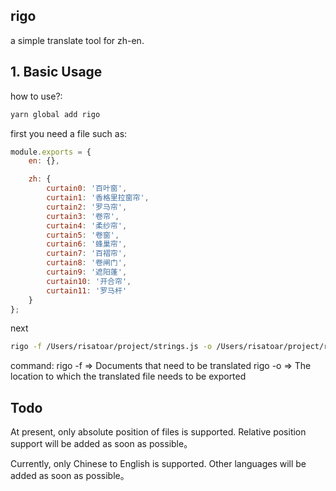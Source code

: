 ## rigo

a simple translate tool for zh-en.

## 1. Basic Usage

how to use?:

```bash
yarn global add rigo
```

first you need a file such as:

```javascript
module.exports = {
	en: {},

	zh: {
		curtain0: '百叶窗',
		curtain1: '香格里拉窗帘',
		curtain2: '罗马帘',
		curtain3: '卷帘',
		curtain4: '柔纱帘',
		curtain5: '卷窗',
		curtain6: '蜂巢帘',
		curtain7: '百褶帘',
		curtain8: '卷闸门',
		curtain9: '遮阳蓬',
		curtain10: '开合帘',
		curtain11: '罗马杆'
	}
};
```

next

```bash
rigo -f /Users/risatoar/project/strings.js -o /Users/risatoar/project/result
```

command: rigo -f => Documents that need to be translated rigo -o => The location
to which the translated file needs to be exported

## Todo

At present, only absolute position of files is supported. Relative position
support will be added as soon as possible。

Currently, only Chinese to English is supported. Other languages will be added
as soon as possible。
